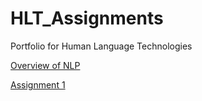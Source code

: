 # HLT_Assignments
Portfolio for Human Language Technologies

[Overview of NLP](https://github.com/Billpdozier/HLT_Assignments/blob/main/Overview%20of%20NLP.pdf)

[Assignment 1](https://github.com/Billpdozier/HLT_Assignments/tree/main/Assignment%201)
